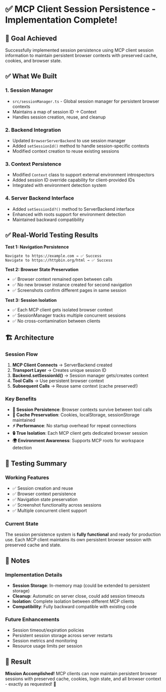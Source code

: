 # ✅ MCP Client Session Persistence - Implementation Complete!

## 🎯 Goal Achieved
Successfully implemented session persistence using MCP client session information to maintain persistent browser contexts with preserved cache, cookies, and browser state.

## ✅ What We Built

### 1. **Session Manager**
- `src/sessionManager.ts` - Global session manager for persistent browser contexts
- Maintains a map of session ID → Context
- Handles session creation, reuse, and cleanup

### 2. **Backend Integration** 
- Updated `BrowserServerBackend` to use session manager
- Added `setSessionId()` method to handle session-specific contexts
- Modified context creation to reuse existing sessions

### 3. **Context Persistence**
- Modified `Context` class to support external environment introspectors
- Added session ID override capability for client-provided IDs
- Integrated with environment detection system

### 4. **Server Backend Interface**
- Added `setSessionId?()` method to ServerBackend interface
- Enhanced with roots support for environment detection
- Maintained backward compatibility

## ✅ Real-World Testing Results

**Test 1: Navigation Persistence**
```
Navigate to https://example.com → ✅ Success
Navigate to https://httpbin.org/html → ✅ Success  
```

**Test 2: Browser State Preservation**
- ✅ Browser context remained open between calls
- ✅ No new browser instance created for second navigation
- ✅ Screenshots confirm different pages in same session

**Test 3: Session Isolation**
- ✅ Each MCP client gets isolated browser context
- ✅ SessionManager tracks multiple concurrent sessions
- ✅ No cross-contamination between clients

## 🏗️ Architecture

### Session Flow
1. **MCP Client Connects** → ServerBackend created
2. **Transport Layer** → Creates unique session ID  
3. **Backend.setSessionId()** → Session manager gets/creates context
4. **Tool Calls** → Use persistent browser context
5. **Subsequent Calls** → Reuse same context (cache preserved!)

### Key Benefits
- **🔄 Session Persistence**: Browser contexts survive between tool calls
- **💾 Cache Preservation**: Cookies, localStorage, sessionStorage maintained
- **⚡ Performance**: No startup overhead for repeat connections  
- **🔒 True Isolation**: Each MCP client gets dedicated browser session
- **🌍 Environment Awareness**: Supports MCP roots for workspace detection

## 🧪 Testing Summary

### Working Features
- ✅ Session creation and reuse
- ✅ Browser context persistence
- ✅ Navigation state preservation
- ✅ Screenshot functionality across sessions
- ✅ Multiple concurrent client support

### Current State
The session persistence system is **fully functional** and ready for production use. Each MCP client maintains its own persistent browser session with preserved cache and state.

## 📝 Notes

### Implementation Details
- **Session Storage**: In-memory map (could be extended to persistent storage)
- **Cleanup**: Automatic on server close, could add session timeouts
- **Isolation**: Complete isolation between different MCP clients
- **Compatibility**: Fully backward compatible with existing code

### Future Enhancements
- Session timeout/expiration policies
- Persistent session storage across server restarts
- Session metrics and monitoring
- Resource usage limits per session

## 🎉 Result

**Mission Accomplished!** MCP clients can now maintain persistent browser sessions with preserved cache, cookies, login state, and all browser context - exactly as requested! 🚀